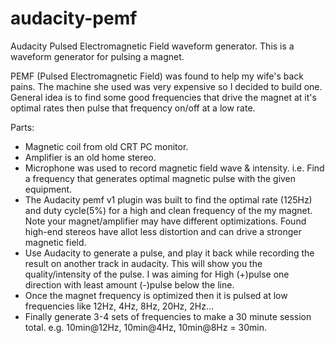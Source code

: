 # audacity-pemf
Audacity Pulsed Electromagnetic Field waveform generator.  This is a waveform generator for pulsing a magnet.


PEMF (Pulsed Electromagnetic Field) was found to help my wife's back pains.  The machine she used was very expensive so I decided to build one.  General idea is to find some good frequencies that drive the magnet at it's optimal rates then pulse that frequency on/off at a low rate.

Parts:
 - Magnetic coil from old CRT PC monitor.
 - Amplifier is an old home stereo.
 - Microphone was used to record magnetic field wave & intensity. i.e. Find a frequency that generates optimal magnetic pulse with the given equipment.
 - The Audacity pemf v1 plugin was built to find the optimal rate (125Hz) and duty cycle(5%) for a high and clean frequency of the my magnet.  Note your magnet/amplifier may have different optimizations.  Found high-end stereos have allot less distortion and can drive a stronger magnetic field.
 - Use Audacity to generate a pulse, and play it back while recording the result on another track in audacity.  This will show you the quality/intensity of the pulse.  I was aiming for High (+)pulse one direction with least amount (-)pulse below the line.
 - Once the magnet frequency is optimized then it is pulsed at low frequencies like 12Hz, 4Hz, 8Hz, 20Hz, 2Hz...
 - Finally generate 3-4 sets of frequencies to make a 30 minute session total. e.g. 10min@12Hz, 10min@4Hz, 10min@8Hz = 30min.
